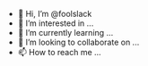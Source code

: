 - 👋 Hi, I’m @foolslack
- 👀 I’m interested in ...
- 🌱 I’m currently learning ...
- 💞️ I’m looking to collaborate on ...
- 📫 How to reach me ...

<!---
foolslack/foolslack is a ✨ special ✨ repository because its `README.md` (this file) appears on your GitHub profile.
You can click the Preview link to take a look at your changes.
--->
